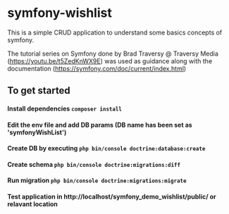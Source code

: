 # symfony-wishlist
This is a simple CRUD application to understand some basics concepts of symfony.

The tutorial series on Symfony done by Brad Traversy @ Traversy Media (https://youtu.be/t5ZedKnWX9E) was used as guidance along with the documentation (https://symfony.com/doc/current/index.html)

## To get started

#### Install dependencies `composer install`

#### Edit the env file and add DB params (DB name has been set as 'symfonyWishList')

#### Create DB by executing `php bin/console doctrine:database:create`

#### Create schema `php bin/console doctrine:migrations:diff`

#### Run migration `php bin/console doctrine:migrations:migrate`

#### Test application in http://localhost/symfony_demo_wishlist/public/ or relavant location
